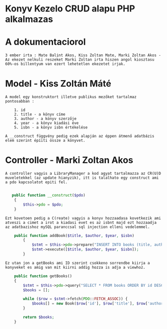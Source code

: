 # Konyv Kezelo CRUD alapu PHP alkalmazas


# A dokumentaciorol

    3 ember irta : Mate Balint Akos, Kiss Zoltan Mate, Marki Zoltan Akos - Az ekezet nelkuli reszeket Marki Zoltan irta hiszen angol kiosztasu 60%-os billentyum van ezert lehetetlen ekezetet irjak.



# Model - Kiss Zoltán Máté


    A model egy konstruktort illetve publikus mezőket tartalmaz pontosabban :
    
        1. id
        2. title - a könyv címe
        3. author - a könyv szerzője
        4. year - a könyv kiadási éve
        5. isbn - a könyv isbn értékelése 

    A __construct függvény pedig ezek alapján az éppen átmenő adatbázis elem szerint épíiti össze a könyvet.



# Controller - Marki Zoltan Akos


    A controller vagyis a LibraryManager a kod agyat tartalmazza az CR(U)D muveletekkel (az update hianyzik), itt is talalhato egy construct ami a pdo kapcsolatot epiti fel.

```php

   public function __construct($pdo)
    {
        $this->pdo = $pdo;
    }
```

    Ezt kovetoen pedig a C(reate) vagyis a konyv hozzaadasa kovetkezik ami atveszi a cimet a irot a kiadasi evet es az isbnt majd ezt hozzaadja az adatbazishoz mySQL paranccsal sql injection elleni vedelemmel.

```php
    public function addBook($title, $author, $year, $isbn)
        {
            $stmt = $this->pdo->prepare("INSERT INTO books (title, author, year, isbn) VALUES (?, ?, ?, ?)");
            $stmt->execute([$title, $author, $year, $isbn]);
        }
```


    Ez utan jon a getBooks ami ID szerint csokkeno sorrendbe kiirja a konyveket es amig van mit kiirni addig hozza is adja a viewhoz.

```php
    public function getBooks()
    {
        $stmt = $this->pdo->query("SELECT * FROM books ORDER BY id DESC");
        $books = [];

        while ($row = $stmt->fetch(PDO::FETCH_ASSOC)) {
            $books[] = new Book($row['id'], $row['title'], $row['author'], $row['year'], $row['isbn']);
        }

        return $books;
    }
```
